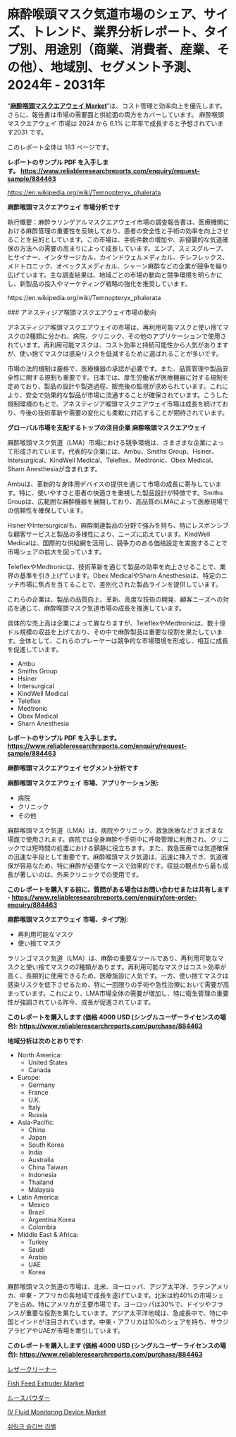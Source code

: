 <p><h1>麻酔喉頭マスク気道市場のシェア、サイズ、トレンド、業界分析レポート、タイプ別、用途別（商業、消費者、産業、その他）、地域別、セグメント予測、2024年 - 2031年</h1></p><p>&ldquo;<strong><a href="https://www.reliableresearchreports.com/anesthesia-laryngeal-mask-airway-r884463">麻酔喉頭マスクエアウェイ Market</a></strong>&rdquo;は、コスト管理と効率向上を優先します。 さらに、報告書は市場の需要面と供給面の両方をカバーしています。 麻酔喉頭マスクエアウェイ 市場は 2024 から 6.1% に年率で成長すると予想されています2031 です。</p>
<p>このレポート全体は 183 ページです。</p>
<p><strong>レポートのサンプル PDF を入手します。&nbsp;<a href="https://www.reliableresearchreports.com/enquiry/request-sample/884463">https://www.reliableresearchreports.com/enquiry/request-sample/884463</a></strong></p>
<p><a href="https://en.wikipedia.org/wiki/Temnopteryx_phalerata">https://en.wikipedia.org/wiki/Temnopteryx_phalerata</a></p>
<p><strong>麻酔喉頭マスクエアウェイ 市場分析です</strong></p>
<p><p>執行概要：麻酔ラリンゲアルマスクエアウェイ市場の調査報告書は、医療機関における麻酔管理の重要性を反映しており、患者の安全性と手術の効率を向上させることを目的としています。この市場は、手術件数の増加や、非侵襲的な気道確保の方法への需要の高まりによって成長しています。エンブ、スミスグループ、ヒサイナー、インタサージカル、カインドウェルメディカル、テレフレックス、メドトロニック、オベックスメディカル、シャーン麻酔などの企業が競争を繰り広げています。主な調査結果は、地域ごとの市場の動向と競争環境を明らかにし、新製品の投入やマーケティング戦略の強化を推奨しています。</p></p>
<p>https://en.wikipedia.org/wiki/Temnopteryx_phalerata</p>
<p><p>### アネスティジア喉頭マスクエアウェイ市場の動向</p><p>アネスティジア喉頭マスクエアウェイの市場は、再利用可能マスクと使い捨てマスクの2種類に分かれ、病院、クリニック、その他のアプリケーションで使用されています。再利用可能マスクは、コスト効率と持続可能性から人気がありますが、使い捨てマスクは感染リスクを低減するために選ばれることが多いです。</p><p>市場の法的規制は厳格で、医療機器の承認が必要です。また、品質管理や製品安全性に関する規制も重要です。日本では、厚生労働省が医療機器に対する規制を定めており、製品の設計や製造過程、販売後の監視が求められています。これにより、安全で効果的な製品が市場に流通することが確保されています。こうした規制環境のもとで、アネスティジア喉頭マスクエアウェイ市場は成長を続けており、今後の技術革新や需要の変化にも柔軟に対応することが期待されています。</p></p>
<p><strong>グローバル市場を支配するトップの注目企業 麻酔喉頭マスクエアウェイ</strong></p>
<p><p>麻酔喉頭マスク気道（LMA）市場における競争環境は、さまざまな企業によって形成されています。代表的な企業には、Ambu、Smiths Group、Hsiner、Intersurgical、KindWell Medical、Teleflex、Medtronic、Obex Medical、Sharn Anesthesiaが含まれます。</p><p>Ambuは、革新的な身体用デバイスの提供を通じて市場の成長に寄与しています。特に、使いやすさと患者の快適さを重視した製品設計が特徴です。Smiths Groupは、広範囲な麻酔機器を展開しており、高品質のLMAによって医療現場での信頼性を確保しています。</p><p>HsinerやIntersurgicalも、麻酔関連製品の分野で強みを持ち、特にレスポンシブな顧客サービスと製品の多様性により、ニーズに応えています。KindWell Medicalは、国際的な供給網を活用し、競争力のある価格設定を実施することで市場シェアの拡大を図っています。</p><p>TeleflexやMedtronicは、技術革新を通じて製品の効率を向上させることで、業界の基準を引き上げています。Obex MedicalやSharn Anesthesiaは、特定のニッチ市場に焦点を当てることで、差別化された製品ラインを提供しています。</p><p>これらの企業は、製品の品質向上、革新、高度な技術の開発、顧客ニーズへの対応を通じて、麻酔喉頭マスク気道市場の成長を推進しています。</p><p>具体的な売上高は企業によって異なりますが、TeleflexやMedtronicは、数十億ドル規模の収益を上げており、その中で麻酔製品は重要な役割を果たしています。全体として、これらのプレーヤーは競争的な市場環境を形成し、相互に成長を促進しています。</p></p>
<p><ul><li>Ambu</li><li>Smiths Group</li><li>Hsiner</li><li>Intersurgical</li><li>KindWell Medical</li><li>Teleflex</li><li>Medtronic</li><li>Obex Medical</li><li>Sharn Anesthesia</li></ul></p>
<p><strong>レポートのサンプル PDF を入手します。 <a href="https://www.reliableresearchreports.com/enquiry/request-sample/884463">https://www.reliableresearchreports.com/enquiry/request-sample/884463</a></strong></p>
<p><strong>麻酔喉頭マスクエアウェイ セグメント分析です</strong></p>
<p><strong>麻酔喉頭マスクエアウェイ 市場、アプリケーション別:</strong></p>
<p><ul><li>病院</li><li>クリニック</li><li>その他</li></ul></p>
<p><p>麻酔喉頭マスク気道（LMA）は、病院やクリニック、救急医療などさまざまな場面で使用されます。病院では全身麻酔や手術中に呼吸管理に利用され、クリニックでは短時間の処置における鎮静に役立ちます。また、救急医療では気道確保の迅速な手段として重要です。麻酔喉頭マスク気道は、迅速に挿入でき、気道確保が容易なため、特に麻酔が必要なケースで効果的です。収益の観点から最も成長が著しいのは、外来クリニックでの使用です。</p></p>
<p><strong>このレポートを購入する前に、質問がある場合はお問い合わせまたは共有します - <a href="https://www.reliableresearchreports.com/enquiry/pre-order-enquiry/884463">https://www.reliableresearchreports.com/enquiry/pre-order-enquiry/884463</a></strong></p>
<p><strong>麻酔喉頭マスクエアウェイ 市場、タイプ別:</strong></p>
<p><ul><li>再利用可能なマスク</li><li>使い捨てマスク</li></ul></p>
<p><p>ラリンゴマスク気道（LMA）は、麻酔の重要なツールであり、再利用可能なマスクと使い捨てマスクの2種類があります。再利用可能なマスクはコスト効率が高く、長期的に使用できるため、医療施設に人気です。一方、使い捨てマスクは感染リスクを低下させるため、特に一回限りの手術や急性治療において需要が高まっています。これにより、LMA市場全体の需要が増加し、特に衛生管理の重要性が強調されている昨今、成長が促進されています。</p></p>
<p><strong>このレポートを購入します (価格 4000 USD (シングルユーザーライセンスの場合): <a href="https://www.reliableresearchreports.com/purchase/884463">https://www.reliableresearchreports.com/purchase/884463</a></strong></p>
<p><strong>地域分析は次のとおりです:</strong></p>
<p><ul>
    <li>
        North America:
        <ul>
            <li>United States</li>
            <li>Canada</li>
        </ul>
    </li>
    <li>
        Europe:
        <ul>
            <li>Germany</li>
            <li>France</li>
            <li>U.K.</li>
            <li>Italy</li>
            <li>Russia</li>
        </ul>
    </li>
    <li>
        Asia-Pacific:
        <ul>
            <li>China</li>
            <li>Japan</li>
            <li>South Korea</li>
            <li>India</li>
            <li>Australia</li>
            <li>China Taiwan</li>
            <li>Indonesia</li>
            <li>Thailand</li>
            <li>Malaysia</li>
        </ul>
    </li>
    <li>
        Latin America:
        <ul>
            <li>Mexico</li>
            <li>Brazil</li>
            <li>Argentina Korea</li>
            <li>Colombia</li>
        </ul>
    </li>
    <li>
        Middle East & Africa:
        <ul>
            <li>Turkey</li>
            <li>Saudi</li>
            <li>Arabia</li>
            <li>UAE</li>
            <li>Korea</li>
        </ul>
    </li>
    </ul></p>
<p><p>麻酔喉頭マスク気道の市場は、北米、ヨーロッパ、アジア太平洋、ラテンアメリカ、中東・アフリカの各地域で成長を遂げています。北米は約40%の市場シェアを占め、特にアメリカが主要市場です。ヨーロッパは30%で、ドイツやフランスが重要な役割を果たしています。アジア太平洋地域は、急成長中で、特に中国とインドが注目されています。中東・アフリカは10%のシェアを持ち、サウジアラビアやUAEが市場を牽引しています。</p></p>
<p><strong>このレポートを購入します (価格 4000 USD (シングルユーザーライセンスの場合): <a href="https://www.reliableresearchreports.com/purchase/884463">https://www.reliableresearchreports.com/purchase/884463</a></strong></p>
<p><p><a href="https://medium.com/@novastamm2023/%E3%82%B0%E3%83%AD%E3%83%BC%E3%83%90%E3%83%AB%E3%83%AC%E3%82%B6%E3%83%BC%E3%82%AF%E3%83%AA%E3%83%BC%E3%83%8A%E3%83%BC%E5%B8%82%E5%A0%B4%E3%81%AE%E5%8C%85%E6%8B%AC%E7%9A%84%E3%81%AA%E5%88%86%E6%9E%90-%E6%88%90%E9%95%B7%E3%83%88%E3%83%AC%E3%83%B3%E3%83%89%E3%81%A8%E5%B8%82%E5%A0%B4%E4%BA%88%E6%B8%AC-2024%E5%B9%B4-2031%E5%B9%B4-79048d272394">レザークリーナー</a></p><p><a href="https://medium.com/@delaneyhayes2022/charting-the-future-comprehensive-analysis-of-the-global-fish-feed-extruder-market-2024-2031-64bc8631e8e6">Fish Feed Extruder Market</a></p><p><a href="https://medium.com/@val0mzimin/%E3%83%AB%E3%83%BC%E3%82%B9%E3%83%91%E3%82%A6%E3%83%80%E3%83%BC%E3%83%9E%E3%83%BC%E3%82%B1%E3%83%83%E3%83%88-2024%E5%B9%B4%E3%81%8B%E3%82%892031%E5%B9%B4%E3%81%AE%E3%82%B0%E3%83%AD%E3%83%BC%E3%83%90%E3%83%AB%E3%81%8A%E3%82%88%E3%81%B3%E5%9C%B0%E5%9F%9F%E5%88%86%E6%9E%90-87f48d747c01">ルースパウダー</a></p><p><a href="https://issuu.com/reportprime-2/docs/iv-fluid-monitoring-device-market-s_ed745f265a2c2f">IV Fluid Monitoring Device Market</a></p><p><a href="https://medium.com/@anita28yomishoe/%EC%8B%9C%EC%9E%A5-%EC%A0%84%EB%A7%9D-%EA%B8%80%EB%A1%9C%EB%B2%8C-%EC%88%98%EC%B6%95-%EC%8A%AC%EB%A6%AC%EB%B8%8C-%EB%9D%BC%EB%B2%A8-%ED%8A%B8%EB%A0%8C%EB%93%9C-%EB%B0%8F-%EC%98%81%ED%96%A5-%EB%B6%84%EC%84%9D-2024-2031-%EC%9D%91%EC%9A%A9-%EB%B6%84%EC%95%BC%EB%B3%84-%EC%8B%9D%EC%9D%8C%EB%A3%8C-%EC%A0%9C%EC%95%BD-%EA%B0%9C%EC%9D%B8-%EA%B4%80%EB%A6%AC-%EA%B8%B0%ED%83%80-%EB%B0%8F-%EC%9C%A0%ED%98%95%EB%B3%84-pvc-pet-g-%ED%99%95%EC%9E%A5-4fbca33a838c">쉬링크 슬리브 라벨</a></p></p>